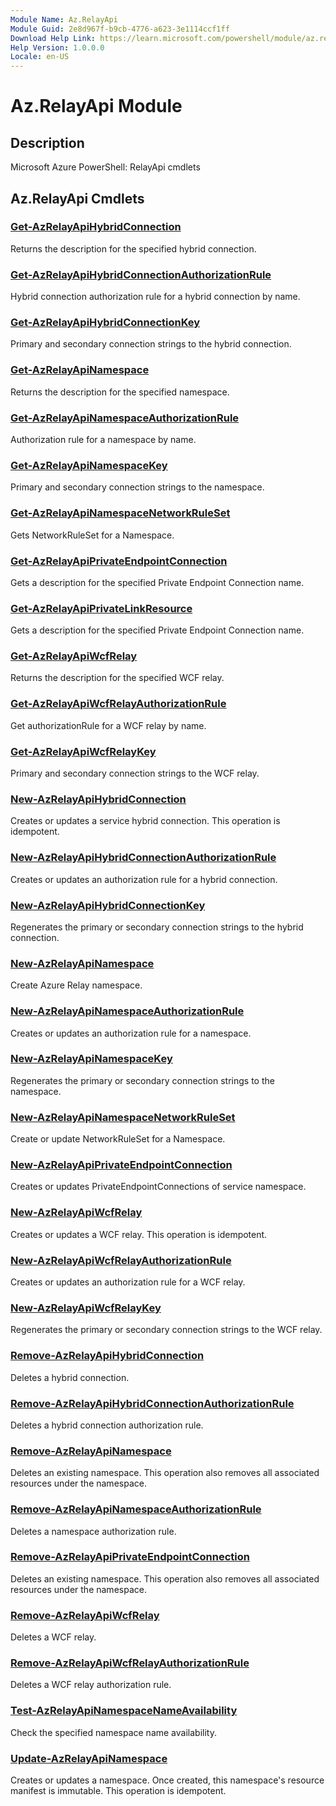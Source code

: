 ```yaml
---
Module Name: Az.RelayApi
Module Guid: 2e8d967f-b9cb-4776-a623-3e1114ccf1ff
Download Help Link: https://learn.microsoft.com/powershell/module/az.relayapi
Help Version: 1.0.0.0
Locale: en-US
---
```


# Az.RelayApi Module
## Description
Microsoft Azure PowerShell: RelayApi cmdlets

## Az.RelayApi Cmdlets
### [Get-AzRelayApiHybridConnection](Get-AzRelayApiHybridConnection.md)
Returns the description for the specified hybrid connection.

### [Get-AzRelayApiHybridConnectionAuthorizationRule](Get-AzRelayApiHybridConnectionAuthorizationRule.md)
Hybrid connection authorization rule for a hybrid connection by name.

### [Get-AzRelayApiHybridConnectionKey](Get-AzRelayApiHybridConnectionKey.md)
Primary and secondary connection strings to the hybrid connection.

### [Get-AzRelayApiNamespace](Get-AzRelayApiNamespace.md)
Returns the description for the specified namespace.

### [Get-AzRelayApiNamespaceAuthorizationRule](Get-AzRelayApiNamespaceAuthorizationRule.md)
Authorization rule for a namespace by name.

### [Get-AzRelayApiNamespaceKey](Get-AzRelayApiNamespaceKey.md)
Primary and secondary connection strings to the namespace.

### [Get-AzRelayApiNamespaceNetworkRuleSet](Get-AzRelayApiNamespaceNetworkRuleSet.md)
Gets NetworkRuleSet for a Namespace.

### [Get-AzRelayApiPrivateEndpointConnection](Get-AzRelayApiPrivateEndpointConnection.md)
Gets a description for the specified Private Endpoint Connection name.

### [Get-AzRelayApiPrivateLinkResource](Get-AzRelayApiPrivateLinkResource.md)
Gets a description for the specified Private Endpoint Connection name.

### [Get-AzRelayApiWcfRelay](Get-AzRelayApiWcfRelay.md)
Returns the description for the specified WCF relay.

### [Get-AzRelayApiWcfRelayAuthorizationRule](Get-AzRelayApiWcfRelayAuthorizationRule.md)
Get authorizationRule for a WCF relay by name.

### [Get-AzRelayApiWcfRelayKey](Get-AzRelayApiWcfRelayKey.md)
Primary and secondary connection strings to the WCF relay.

### [New-AzRelayApiHybridConnection](New-AzRelayApiHybridConnection.md)
Creates or updates a service hybrid connection.
This operation is idempotent.

### [New-AzRelayApiHybridConnectionAuthorizationRule](New-AzRelayApiHybridConnectionAuthorizationRule.md)
Creates or updates an authorization rule for a hybrid connection.

### [New-AzRelayApiHybridConnectionKey](New-AzRelayApiHybridConnectionKey.md)
Regenerates the primary or secondary connection strings to the hybrid connection.

### [New-AzRelayApiNamespace](New-AzRelayApiNamespace.md)
Create Azure Relay namespace.

### [New-AzRelayApiNamespaceAuthorizationRule](New-AzRelayApiNamespaceAuthorizationRule.md)
Creates or updates an authorization rule for a namespace.

### [New-AzRelayApiNamespaceKey](New-AzRelayApiNamespaceKey.md)
Regenerates the primary or secondary connection strings to the namespace.

### [New-AzRelayApiNamespaceNetworkRuleSet](New-AzRelayApiNamespaceNetworkRuleSet.md)
Create or update NetworkRuleSet for a Namespace.

### [New-AzRelayApiPrivateEndpointConnection](New-AzRelayApiPrivateEndpointConnection.md)
Creates or updates PrivateEndpointConnections of service namespace.

### [New-AzRelayApiWcfRelay](New-AzRelayApiWcfRelay.md)
Creates or updates a WCF relay.
This operation is idempotent.

### [New-AzRelayApiWcfRelayAuthorizationRule](New-AzRelayApiWcfRelayAuthorizationRule.md)
Creates or updates an authorization rule for a WCF relay.

### [New-AzRelayApiWcfRelayKey](New-AzRelayApiWcfRelayKey.md)
Regenerates the primary or secondary connection strings to the WCF relay.

### [Remove-AzRelayApiHybridConnection](Remove-AzRelayApiHybridConnection.md)
Deletes a hybrid connection.

### [Remove-AzRelayApiHybridConnectionAuthorizationRule](Remove-AzRelayApiHybridConnectionAuthorizationRule.md)
Deletes a hybrid connection authorization rule.

### [Remove-AzRelayApiNamespace](Remove-AzRelayApiNamespace.md)
Deletes an existing namespace.
This operation also removes all associated resources under the namespace.

### [Remove-AzRelayApiNamespaceAuthorizationRule](Remove-AzRelayApiNamespaceAuthorizationRule.md)
Deletes a namespace authorization rule.

### [Remove-AzRelayApiPrivateEndpointConnection](Remove-AzRelayApiPrivateEndpointConnection.md)
Deletes an existing namespace.
This operation also removes all associated resources under the namespace.

### [Remove-AzRelayApiWcfRelay](Remove-AzRelayApiWcfRelay.md)
Deletes a WCF relay.

### [Remove-AzRelayApiWcfRelayAuthorizationRule](Remove-AzRelayApiWcfRelayAuthorizationRule.md)
Deletes a WCF relay authorization rule.

### [Test-AzRelayApiNamespaceNameAvailability](Test-AzRelayApiNamespaceNameAvailability.md)
Check the specified namespace name availability.

### [Update-AzRelayApiNamespace](Update-AzRelayApiNamespace.md)
Creates or updates a namespace.
Once created, this namespace's resource manifest is immutable.
This operation is idempotent.

